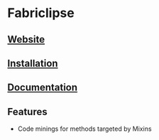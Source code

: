 # Fabriclipse

## [Website](https://daomephsta.github.io/Fabriclipse)  
## [Installation](https://daomephsta.github.io/Fabriclipse)  
## [Documentation](https://daomephsta.github.io/Fabriclipse/documentation)

## Features
* Code minings for methods targeted by Mixins